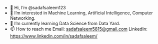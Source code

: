 - 👋 Hi, I’m @sadafsaleem123
- 👀 I’m interested in Machine Learning, Artificial Intelligence, Computer Networking.
- 🌱 I’m currently learning Data Science from Data Yard.
- 📫 How to reach me Email: sadafsaleem5815@gmail.com 
LinkedIn: https://www.linkedin.com/in/sadafsaleem/

<!---
sadafsaleem123/sadafsaleem123 is a ✨ special ✨ repository because its `README.md` (this file) appears on your GitHub profile.
You can click the Preview link to take a look at your changes.
--->
